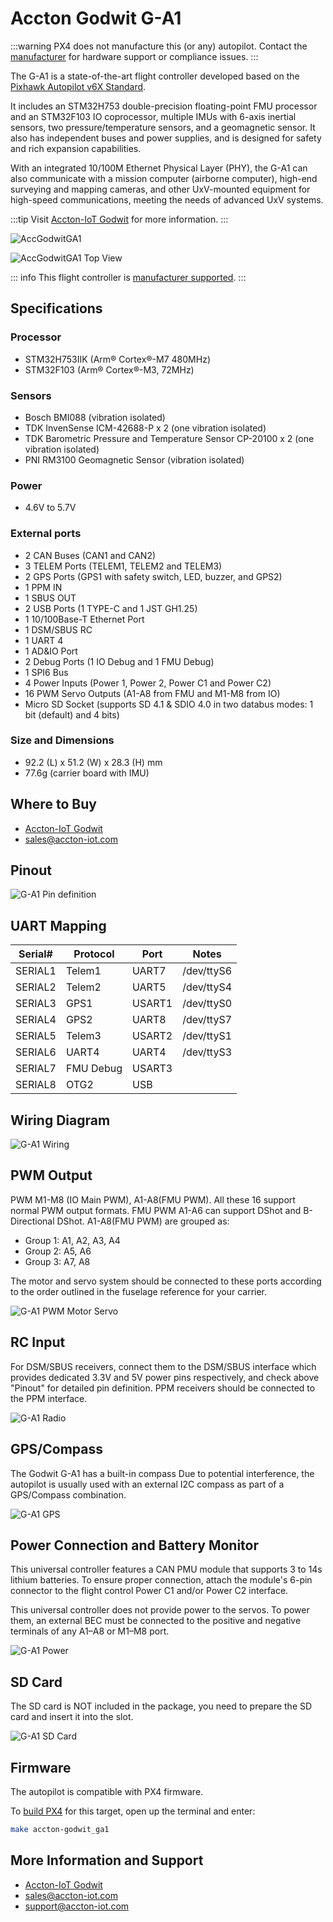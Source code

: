 # Accton Godwit G-A1

:::warning
PX4 does not manufacture this (or any) autopilot.
Contact the [manufacturer](https://cubepilot.org/#/home) for hardware support or compliance issues.
:::

The G-A1 is a state-of-the-art flight controller developed based on the [Pixhawk Autopilot v6X Standard](https://github.com/pixhawk/Pixhawk-Standards/blob/master/DS-012%20Pixhawk%20Autopilot%20v6X%20Standard.pdf).

It includes an STM32H753 double-precision floating-point FMU processor and an STM32F103 IO coprocessor, multiple IMUs with 6-axis inertial sensors, two pressure/temperature sensors, and a geomagnetic sensor.
It also has independent buses and power supplies, and is designed for safety and rich expansion capabilities.

With an integrated 10/100M Ethernet Physical Layer (PHY), the G-A1 can also communicate with a mission computer (airborne computer), high-end surveying and mapping cameras, and other UxV-mounted equipment for high-speed communications, meeting the needs of advanced UxV systems.

:::tip
Visit [Accton-IoT Godwit](https://www.accton-iot.com/godwit/) for more information.
:::

![AccGodwitGA1](../../assets/flight_controller/accton-godwit/ga1/outlook.png "Accton Godwit G-A1")

![AccGodwitGA1 Top View](../../assets/flight_controller/accton-godwit/ga1/orientation.png "Accton Godwit G-A1 Top View")

::: info
This flight controller is [manufacturer supported](../flight_controller/autopilot_manufacturer_supported.md).
:::

## Specifications

### Processor

- STM32H753IIK (Arm® Cortex®-M7 480MHz)
- STM32F103 (Arm® Cortex®-M3, 72MHz)

### Sensors

- Bosch BMI088 (vibration isolated)
- TDK InvenSense ICM-42688-P x 2 (one vibration isolated)
- TDK Barometric Pressure and Temperature Sensor CP-20100 x 2 (one vibration isolated)
- PNI RM3100 Geomagnetic Sensor (vibration isolated)

### Power

- 4.6V to 5.7V

### External ports

- 2 CAN Buses (CAN1 and CAN2)
- 3 TELEM Ports (TELEM1, TELEM2 and TELEM3)
- 2 GPS Ports (GPS1 with safety switch, LED, buzzer, and GPS2)
- 1 PPM IN
- 1 SBUS OUT
- 2 USB Ports (1 TYPE-C and 1 JST GH1.25)
- 1 10/100Base-T Ethernet Port
- 1 DSM/SBUS RC
- 1 UART 4
- 1 AD&IO Port
- 2 Debug Ports (1 IO Debug and 1 FMU Debug)
- 1 SPI6 Bus
- 4 Power Inputs (Power 1, Power 2, Power C1 and Power C2)
- 16 PWM Servo Outputs (A1-A8 from FMU and M1-M8 from IO)
- Micro SD Socket (supports SD 4.1 & SDIO 4.0 in two databus modes: 1 bit (default) and 4 bits)

### Size and Dimensions

- 92.2 (L) x 51.2 (W) x 28.3 (H) mm
- 77.6g (carrier board with IMU)

## Where to Buy

- [Accton-IoT Godwit](https://www.accton-iot.com/godwit/)
- [sales@accton-iot.com](sales@accton-iot.com)

## Pinout

![G-A1 Pin definition](../../assets/flight_controller/accton-godwit/ga1/pin_definition.png "G-A1 Pin definition")

## UART Mapping

| Serial# | Protocol  | Port   | Notes      |
| ------- | --------- | ------ | ---------- |
| SERIAL1 | Telem1    | UART7  | /dev/ttyS6 |
| SERIAL2 | Telem2    | UART5  | /dev/ttyS4 |
| SERIAL3 | GPS1      | USART1 | /dev/ttyS0 |
| SERIAL4 | GPS2      | UART8  | /dev/ttyS7 |
| SERIAL5 | Telem3    | USART2 | /dev/ttyS1 |
| SERIAL6 | UART4     | UART4  | /dev/ttyS3 |
| SERIAL7 | FMU Debug | USART3 |            |
| SERIAL8 | OTG2      | USB    |            |

## Wiring Diagram

![G-A1 Wiring](../../assets/flight_controller/accton-godwit/ga1/wiring.png "G-A1 Wiring")

## PWM Output

PWM M1-M8 (IO Main PWM), A1-A8(FMU PWM).
All these 16 support normal PWM output formats.
FMU PWM A1-A6 can support DShot and B-Directional DShot.
A1-A8(FMU PWM) are grouped as:

- Group 1: A1, A2, A3, A4
- Group 2: A5, A6
- Group 3: A7, A8

The motor and servo system should be connected to these ports according to the order outlined in the fuselage reference for your carrier.

![G-A1 PWM Motor Servo](../../assets/flight_controller/accton-godwit/ga1/motor_servo.png "G-A1 PWM Motor Servo")

## RC Input

For DSM/SBUS receivers, connect them to the DSM/SBUS interface which provides dedicated 3.3V and 5V power pins respectively, and check above "Pinout" for detailed pin definition.
PPM receivers should be connected to the PPM interface.

![G-A1 Radio](../../assets/flight_controller/accton-godwit/ga1/radio.png "G-A1 Radio")

## GPS/Compass

The Godwit G-A1 has a built-in compass
Due to potential interference, the autopilot is usually used with an external I2C compass as part of a GPS/Compass combination.

![G-A1 GPS](../../assets/flight_controller/accton-godwit/ga1/gps.png "G-A1 GPS")

## Power Connection and Battery Monitor

This universal controller features a CAN PMU module that supports 3 to 14s lithium batteries.
To ensure proper connection, attach the module's 6-pin connector to the flight control Power C1 and/or Power C2 interface.

This universal controller does not provide power to the servos.
To power them, an external BEC must be connected to the positive and negative terminals of any A1–A8 or M1–M8 port.

![G-A1 Power](../../assets/flight_controller/accton-godwit/ga1/power.png "G-A1 Power")

## SD Card

The SD card is NOT included in the package, you need to prepare the SD card and insert it into the slot.

![G-A1 SD Card](../../assets/flight_controller/accton-godwit/ga1/sdcard.png "G-A1 SD Card")

## Firmware

The autopilot is compatible with PX4 firmware.

To [build PX4](../dev_setup/building_px4.md) for this target, open up the terminal and enter:

```sh
make accton-godwit_ga1
```

## More Information and Support

- [Accton-IoT Godwit](https://www.accton-iot.com/godwit/)
- [sales@accton-iot.com](sales@accton-iot.com)
- [support@accton-iot.com](mailto:support@accton-iot.com)
